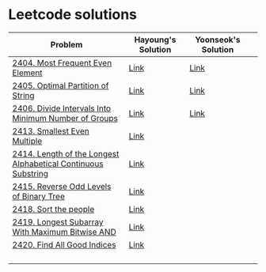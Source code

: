 # Leetcode solutions

| Problem                                                                                                                                                 | Hayoung's Solution                                                                                                    | Yoonseok's Solution                                                                                        |     |
| ------------------------------------------------------------------------------------------------------------------------------------------------------- | --------------------------------------------------------------------------------------------------------------------- | ---------------------------------------------------------------------------------------------------------- | --- |
| [2404. Most Frequent Even Element](https://leetcode.com/problems/most-frequent-even-element/)                                                           | [Link](https://github.com/hayoung0Lee/LeetHub/tree/main/2404-most-frequent-even-element)                              | [Link](https://github.com/ha-mulan/LeetCode/tree/main/2404-most-frequent-even-element)                     |     |
| [2405. Optimal Partition of String](https://leetcode.com/problems/optimal-partition-of-string/)                                                         | [Link](https://github.com/hayoung0Lee/LeetHub/tree/main/2405-optimal-partition-of-string)                             | [Link](https://github.com/ha-mulan/LeetCode/tree/main/2405-optimal-partition-of-string)                    |     |
| [2406. Divide Intervals Into Minimum Number of Groups](https://leetcode.com/problems/divide-intervals-into-minimum-number-of-groups/)                   | [Link](https://github.com/hayoung0Lee/LeetHub/tree/main/2406-divide-intervals-into-minimum-number-of-groups)          | [Link](https://github.com/ha-mulan/LeetCode/tree/main/2406-divide-intervals-into-minimum-number-of-groups) |     |
| [2413. Smallest Even Multiple](https://leetcode.com/problems/smallest-even-multiple/)                                                                   | [Link](https://github.com/hayoung0Lee/LeetHub/tree/main/2413-smallest-even-multiple)                                  |                                                                                                            |     |
| [2414. Length of the Longest Alphabetical Continuous Substring](https://leetcode.com/problems/length-of-the-longest-alphabetical-continuous-substring/) | [Link](https://github.com/hayoung0Lee/LeetHub/tree/main/2414-length-of-the-longest-alphabetical-continuous-substring) |                                                                                                            |     |
| [2415. Reverse Odd Levels of Binary Tree](https://leetcode.com/problems/reverse-odd-levels-of-binary-tree/)                                             | [Link](https://github.com/hayoung0Lee/LeetHub/tree/main/2415-reverse-odd-levels-of-binary-tree)                       |                                                                                                            |     |
| [2418. Sort the people](https://leetcode.com/problems/sort-the-people/)                                                                                 | [Link](https://github.com/hayoung0Lee/LeetHub/tree/main/2418-sort-the-people)                                         |                                                                                                            |     |
| [2419. Longest Subarray With Maximum Bitwise AND](https://leetcode.com/problems/longest-subarray-with-maximum-bitwise-and/)                             | [Link](https://github.com/hayoung0Lee/LeetHub/tree/main/2419-longest-subarray-with-maximum-bitwise-and)               |                                                                                                            |     |
| [2420. Find All Good Indices](https://leetcode.com/problems/find-all-good-indices/)                                                                     | [Link](https://github.com/hayoung0Lee/LeetHub/tree/main/2420-find-all-good-indices)                                   |                                                                                                            |     |
|                                                                                                                                                         |                                                                                                                       |                                                                                                            |     |
|                                                                                                                                                         |                                                                                                                       |                                                                                                            |     |
|                                                                                                                                                         |                                                                                                                       |                                                                                                            |     |
|                                                                                                                                                         |                                                                                                                       |                                                                                                            |     |
